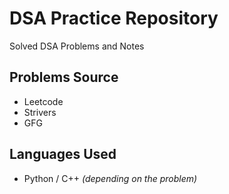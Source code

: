 # DSA Practice Repository

Solved DSA Problems and Notes

## Problems Source

- Leetcode
- Strivers
- GFG

## Languages Used

- Python / C++ _(depending on the problem)_
